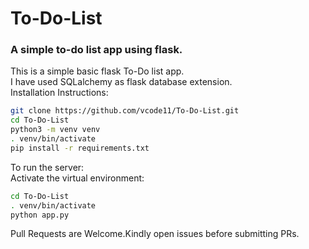 # To-Do-List
### A simple to-do list app using flask.<br>
This is a simple basic flask To-Do list app. <br>
I have used SQLalchemy as flask database extension.<br>
Installation Instructions:
```bash
git clone https://github.com/vcode11/To-Do-List.git
cd To-Do-List
python3 -m venv venv
. venv/bin/activate
pip install -r requirements.txt
```
To run the server:<br>
Activate the virtual environment:
```bash
cd To-Do-List
. venv/bin/activate
python app.py
```
Pull Requests are Welcome.Kindly open issues before submitting PRs.
